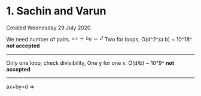 # 1. Sachin and Varun
Created Wednesday 29 July 2020

We need number of pairs.
![](./1._Sachin_and_Varun/equation.png)
Two for loops, O(d^2^/a.b) ~ 10^18^ **not accepted**

*****

Only one loop, check divisibility, One y for one x.
O(d/b) ~ 10^9^ **not accepted**

*****

ax+by=d ⇒ 

